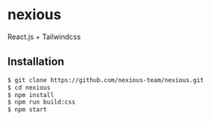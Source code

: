 # nexious
React.js + Tailwindcss

## Installation

```bash
$ git clone https://github.com/nexious-team/nexious.git
$ cd nexious
$ npm install
$ npm run build:css
$ npm start
```
